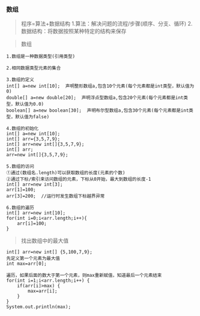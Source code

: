 ### 数组

>程序=算法+数据结构
1.算法：解决问题的流程/步骤(顺序、分支、循环)
2.数据结构：将数据按照某种特定的结构来保存

>数组

	1.数组是一种数据类型(引用类型)
	
	2.相同数据类型元素的集合
	
	3.数组的定义   
	int[] a=new int[10];  声明整形数组a,包含10个元素(每个元素都是int类型，默认值为0)
	double[] a=new double[20];  声明浮点型数组a,包含20个元素(每个元素都是int类型，默认值为0.0)
	boolean[] a=new boolean[30];  声明布尔型数组a,包含30个元素(每个元素都是int类型，默认值为false)
	
	4.数组的初始化
	int[] a=new int[10];
	int[] arr={3,5,7,9};
	int[] arr=new int[]{3,5,7,9};
	int[] arr;
	arr=new int[]{3,5,7,9};

	5.数组的访问
	①通过(数组名.length)可以获取数组的长度(元素的个数)
	②通过下标/索引来访问数组的元素，下标从0开始，最大到数组的长度-1
	int[] arr=new int[3];
	arr[1]=100;
	arr[3]=200;  //运行时发生数组下标越界异常
	
	6.数组的遍历
	int[] arr=new int[10];
	for(int i=0;i<arr.length;i++){
		arr[i]=100;
	}

>找出数组中的最大值

	int[] arr=new int[] {5,100,7,9};
	先定义第一个元素为最大值
	int max=arr[0];
	
	遍历，如果后面的数大于第一个元素，则max重新赋值，知道最后一个元素结束
	for(int i=1;i<arr.length;i++) {
		if(arr[i]>max) {
			max=arr[i];
		}
	}
	System.out.println(max);